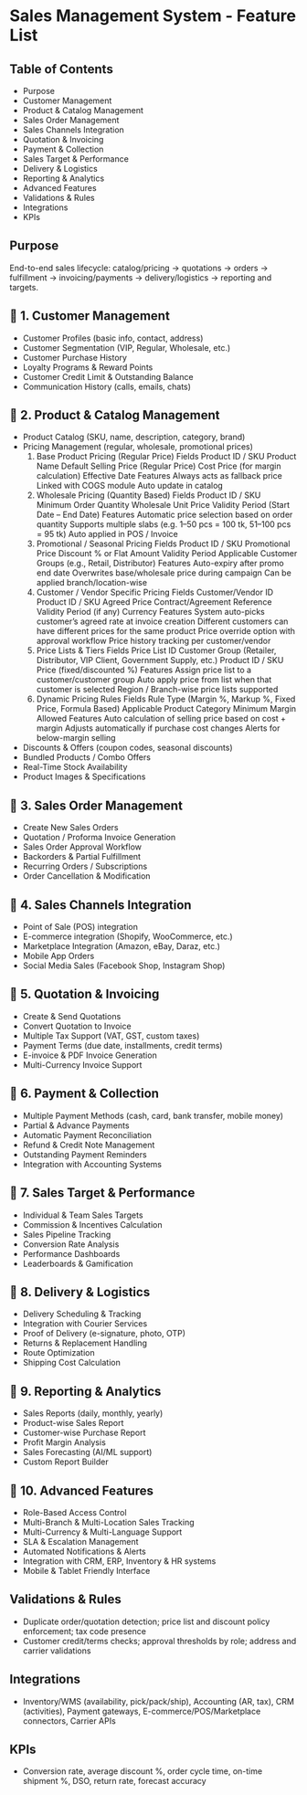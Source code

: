 # Sales Management System - Feature List

## Table of Contents
- Purpose
- Customer Management
- Product & Catalog Management
- Sales Order Management
- Sales Channels Integration
- Quotation & Invoicing
- Payment & Collection
- Sales Target & Performance
- Delivery & Logistics
- Reporting & Analytics
- Advanced Features
- Validations & Rules
- Integrations
- KPIs

## Purpose
End-to-end sales lifecycle: catalog/pricing → quotations → orders → fulfillment → invoicing/payments → delivery/logistics → reporting and targets.

## 🔹 1. Customer Management
- Customer Profiles (basic info, contact, address)
- Customer Segmentation (VIP, Regular, Wholesale, etc.)
- Customer Purchase History
- Loyalty Programs & Reward Points
- Customer Credit Limit & Outstanding Balance
- Communication History (calls, emails, chats)

## 🔹 2. Product & Catalog Management
- Product Catalog (SKU, name, description, category, brand)
- Pricing Management (regular, wholesale, promotional prices)
    1. Base Product Pricing (Regular Price)
        Fields
            Product ID / SKU
            Product Name
            Default Selling Price (Regular Price)
            Cost Price (for margin calculation)
            Effective Date
        Features
            Always acts as fallback price
            Linked with COGS module
            Auto update in catalog
    2. Wholesale Pricing (Quantity Based)
        Fields
            Product ID / SKU
            Minimum Order Quantity
            Wholesale Unit Price
            Validity Period (Start Date – End Date)
        Features
            Automatic price selection based on order quantity
            Supports multiple slabs (e.g. 1–50 pcs = 100 tk, 51–100 pcs = 95 tk)
            Auto applied in POS / Invoice
    3. Promotional / Seasonal Pricing
        Fields
            Product ID / SKU
            Promotional Price
            Discount % or Flat Amount
            Validity Period
            Applicable Customer Groups (e.g., Retail, Distributor)
        Features
            Auto-expiry after promo end date
            Overwrites base/wholesale price during campaign
            Can be applied branch/location-wise
    4. Customer / Vendor Specific Pricing
        Fields
            Customer/Vendor ID
            Product ID / SKU
            Agreed Price
            Contract/Agreement Reference
            Validity Period (if any)
            Currency
        Features
            System auto-picks customer’s agreed rate at invoice creation
            Different customers can have different prices for the same product
            Price override option with approval workflow
            Price history tracking per customer/vendor
    5. Price Lists & Tiers
        Fields
            Price List ID
            Customer Group (Retailer, Distributor, VIP Client, Government Supply, etc.)
            Product ID / SKU
            Price (fixed/discounted %)
        Features
            Assign price list to a customer/customer group
            Auto apply price from list when that customer is selected
            Region / Branch-wise price lists supported
    6. Dynamic Pricing Rules
        Fields
            Rule Type (Margin %, Markup %, Fixed Price, Formula Based)
            Applicable Product Category
            Minimum Margin Allowed
        Features
            Auto calculation of selling price based on cost + margin
            Adjusts automatically if purchase cost changes
            Alerts for below-margin selling
- Discounts & Offers (coupon codes, seasonal discounts)
- Bundled Products / Combo Offers
- Real-Time Stock Availability
- Product Images & Specifications

## 🔹 3. Sales Order Management
- Create New Sales Orders
- Quotation / Proforma Invoice Generation
- Sales Order Approval Workflow
- Backorders & Partial Fulfillment
- Recurring Orders / Subscriptions
- Order Cancellation & Modification

## 🔹 4. Sales Channels Integration
- Point of Sale (POS) integration
- E-commerce integration (Shopify, WooCommerce, etc.)
- Marketplace Integration (Amazon, eBay, Daraz, etc.)
- Mobile App Orders
- Social Media Sales (Facebook Shop, Instagram Shop)

## 🔹 5. Quotation & Invoicing
- Create & Send Quotations
- Convert Quotation to Invoice
- Multiple Tax Support (VAT, GST, custom taxes)
- Payment Terms (due date, installments, credit terms)
- E-invoice & PDF Invoice Generation
- Multi-Currency Invoice Support

## 🔹 6. Payment & Collection
- Multiple Payment Methods (cash, card, bank transfer, mobile money)
- Partial & Advance Payments
- Automatic Payment Reconciliation
- Refund & Credit Note Management
- Outstanding Payment Reminders
- Integration with Accounting Systems

## 🔹 7. Sales Target & Performance
- Individual & Team Sales Targets
- Commission & Incentives Calculation
- Sales Pipeline Tracking
- Conversion Rate Analysis
- Performance Dashboards
- Leaderboards & Gamification

## 🔹 8. Delivery & Logistics
- Delivery Scheduling & Tracking
- Integration with Courier Services
- Proof of Delivery (e-signature, photo, OTP)
- Returns & Replacement Handling
- Route Optimization
- Shipping Cost Calculation

## 🔹 9. Reporting & Analytics
- Sales Reports (daily, monthly, yearly)
- Product-wise Sales Report
- Customer-wise Purchase Report
- Profit Margin Analysis
- Sales Forecasting (AI/ML support)
- Custom Report Builder

## 🔹 10. Advanced Features
- Role-Based Access Control
- Multi-Branch & Multi-Location Sales Tracking
- Multi-Currency & Multi-Language Support
- SLA & Escalation Management
- Automated Notifications & Alerts
- Integration with CRM, ERP, Inventory & HR systems
- Mobile & Tablet Friendly Interface

## Validations & Rules
- Duplicate order/quotation detection; price list and discount policy enforcement; tax code presence
- Customer credit/terms checks; approval thresholds by role; address and carrier validations

## Integrations
- Inventory/WMS (availability, pick/pack/ship), Accounting (AR, tax), CRM (activities), Payment gateways, E-commerce/POS/Marketplace connectors, Carrier APIs

## KPIs
- Conversion rate, average discount %, order cycle time, on-time shipment %, DSO, return rate, forecast accuracy

